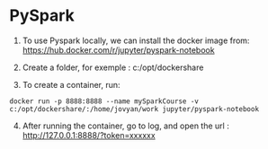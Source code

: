 # PySpark

1. To use Pyspark locally, we can install the docker image from: 
https://hub.docker.com/r/jupyter/pyspark-notebook

2. Create a folder, for exemple : c:/opt/dockershare

3. To create a container, run:

```shell
docker run -p 8888:8888 --name mySparkCourse -v c:/opt/dockershare/:/home/jovyan/work jupyter/pyspark-notebook
```

4. After running the container, go to log, and open the url : http://127.0.0.1:8888/?token=xxxxxx
